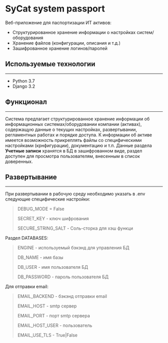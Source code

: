 # SyCat system passport 

Веб-приложение для паспортизации ИТ активов:

- Структурированное хранение информации о настройках систем/оборудования
- Хранение файлов (конфигурации, описания и т.д.)
- Зашифрованное хранение логинов/паролей

## Используемые технологии
---

* Python 3.7
* Django 3.2


## Функционал
---

Система предлагает структурированное хранение информации об информационных системах/оборудовании компании (активах), содержащую данные о текущих настройках, развертывании, регламентных работах и порядке доступа.
К информации об активе имеется возможность прикреплять файлы со специфическими настройками (крнфигурации), документацию и т.п.
Данные раздела **Учетные записи** хранятся в БД в зашифрованном виде, раздел доступен для просмотра пользователям, внесенным в список доверенных.

## Развертывание
---
При развертывании в рабочую среду необходимо указать в .env следующие специфические настройки:

>DEBUG_MODE = False
>
>SECRET_KEY  - ключ шифрования 
>
>SECURE_STRING_SALT - Соль-сторка для хэш функци

Раздел DATABASES:
>ENGINE - используемый бэкэнд для управления БД
>
>DB_NAME - имя базы 
>
>DB_USER - имя пользователя БД
>
>DB_PASSWORD - пароль пользователя БД

Для отправки email:

>EMAIL_BACKEND - бэкэнд отправки email
>
>EMAIL_HOST - smtp сервер
>
>EMAIL_PORT - порт smtp сервера
>
>EMAIL_HOST_USER - пользователь
>
>EMAIL_USE_TLS - True|False